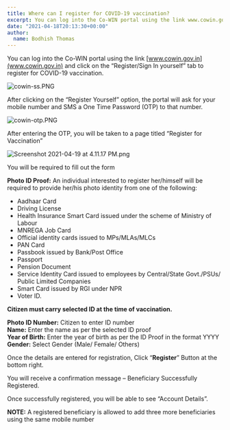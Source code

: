 ```yaml
---
title: Where can I register for COVID-19 vaccination?
excerpt: You can log into the Co-WIN portal using the link www.cowin.gov.in and click on the “Register/Sign In yourself” tab to register for COVID-19 vaccination.
date: "2021-04-18T20:13:30+00:00"
author:
  name: Bodhish Thomas
---
```

You can log into the Co-WIN portal using the link [www.cowin.gov.in](www.cowin.gov.in) and click on the “Register/Sign In yourself” tab to register for COVID-19 vaccination. 

![cowin-ss.PNG](https://editor.cowinindia.org/rails/active_storage/blobs/redirect/eyJfcmFpbHMiOnsibWVzc2FnZSI6IkJBaHBDdz09IiwiZXhwIjpudWxsLCJwdXIiOiJibG9iX2lkIn19--547f3a383a0feb8bf13b120d1cea58dfe94246ae/cowin-ss.PNG)



After clicking on the “Register Yourself” option, the portal will ask for your mobile number and SMS a One Time Password (OTP) to that number.

![cowin-otp.PNG](https://editor.cowinindia.org/rails/active_storage/blobs/redirect/eyJfcmFpbHMiOnsibWVzc2FnZSI6IkJBaHBEQT09IiwiZXhwIjpudWxsLCJwdXIiOiJibG9iX2lkIn19--b0d057c1f95c7ecb573fde8e2263f56c0b61cf01/cowin-otp.PNG)

After entering the OTP, you will be taken to a page titled “Register for Vaccination”


![Screenshot 2021-04-19 at 4.11.17 PM.png](https://editor.cowinindia.org/rails/active_storage/blobs/redirect/eyJfcmFpbHMiOnsibWVzc2FnZSI6IkJBaHBEZz09IiwiZXhwIjpudWxsLCJwdXIiOiJibG9iX2lkIn19--0f1d36b5eef2ccac4e069c63d501d3924a15e138/Screenshot%202021-04-19%20at%204.11.17%20PM.png)


You will be required to fill out the form

**Photo ID Proof:** An individual interested to register her/himself will be required to provide her/his photo identity from one of the following: 
- Aadhaar Card
- Driving License
- Health Insurance Smart Card issued under the scheme of Ministry of Labour
- MNREGA Job Card
- Official identity cards issued to MPs/MLAs/MLCs
- PAN Card
- Passbook issued by Bank/Post Office
- Passport
- Pension Document
- Service Identity Card issued to employees by Central/State Govt./PSUs/ Public Limited Companies
- Smart Card issued by RGI under NPR
- Voter ID. 

**Citizen must carry selected ID at the time of vaccination.**


**Photo ID Number:** Citizen to enter ID number <br>
**Name:** Enter the name as per the selected ID proof<br>
**Year of Birth:** Enter the year of birth as per the ID Proof in the format YYYY<br>
**Gender:** Select Gender (Male/ Female/ Others)

Once the details are entered for registration, Click “**Register**” Button at the bottom right.


You will receive a confirmation message – Beneficiary Successfully Registered.
 

Once successfully registered, you will be able to see “Account Details”. 

**NOTE:** A registered beneficiary is allowed to add three more beneficiaries using the same mobile number


